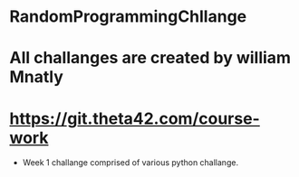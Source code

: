 # RandomProgrammingChllange
# All challanges are created by william Mnatly 
# https://git.theta42.com/course-work
- Week 1 challange comprised of various python challange.
